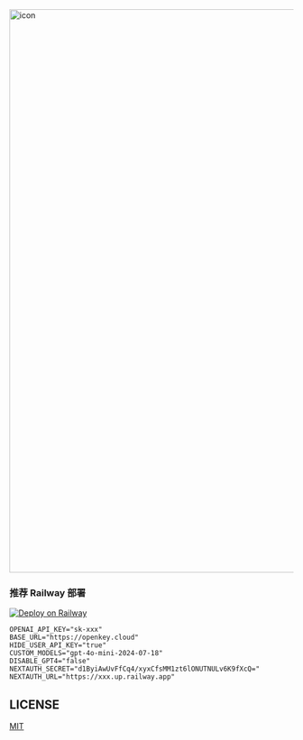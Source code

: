 <a href='https://nextchat.club'>
  <img src="https://github.com/user-attachments/assets/83bdcc07-ae5e-4954-a53a-ac151ba6ccf3" width="1000" alt="icon"/>
</a>

###  推荐 Railway 部署

[![Deploy on Railway](https://railway.app/button.svg)](https://railway.com?referralCode=tcq233)

```
OPENAI_API_KEY="sk-xxx"
BASE_URL="https://openkey.cloud"
HIDE_USER_API_KEY="true"
CUSTOM_MODELS="gpt-4o-mini-2024-07-18"
DISABLE_GPT4="false"
NEXTAUTH_SECRET="d1ByiAwUvFfCq4/xyxCfsMM1zt6lONUTNULv6K9fXcQ="
NEXTAUTH_URL="https://xxx.up.railway.app"
```

## LICENSE

[MIT](https://opensource.org/license/mit/)
